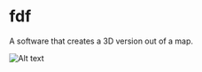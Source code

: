 # fdf
A software that creates a 3D version out of a map.

![Alt text](http://i.imgur.com/raX3lKf.png "Optional title")
